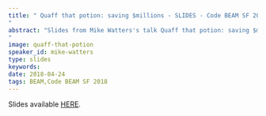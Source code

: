 ```yaml
---
title: " Quaff that potion: saving $millions - SLIDES - Code BEAM SF 2018
"
abstract: "Slides from Mike Watters's talk Quaff that potion: saving $millions - Code BEAM SF 2018
"
image: quaff-that-potion
speaker_id: mike-watters
type: slides
keywords: 
date: 2018-04-24
tags: BEAM,Code BEAM SF 2018
---
```

Slides available <a href="http://s3.amazonaws.com/erlang-conferences-production/media/files/000/000/890/original/Mike_Watters_-_Quaff_that_potion-_saving__millions.pdf?1524578023" target="_blank">HERE</a>.
